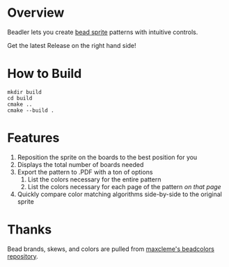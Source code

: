 # Overview
Beadler lets you create [bead sprite](https://en.wikipedia.org/wiki/Fuse_beads) patterns with intuitive controls.

Get the latest Release on the right hand side!

# How to Build
```
mkdir build
cd build
cmake ..
cmake --build .
```

# Features
1. Reposition the sprite on the boards to the best position for you
2. Displays the total number of boards needed
3. Export the pattern to .PDF with a ton of options
    1. List the colors necessary for the entire pattern
    1. List the colors necessary for each page of the pattern _on that page_
4. Quickly compare color matching algorithms side-by-side to the original sprite

# Thanks
Bead brands, skews, and colors are pulled from [maxcleme's beadcolors repository](https://github.com/maxcleme/beadcolors).
